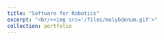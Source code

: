 ```yaml
---
title: "Software for Robotics"
excerpt: "<br/><img src='/files/molybdenum.gif'>"
collection: portfolio
---
```



